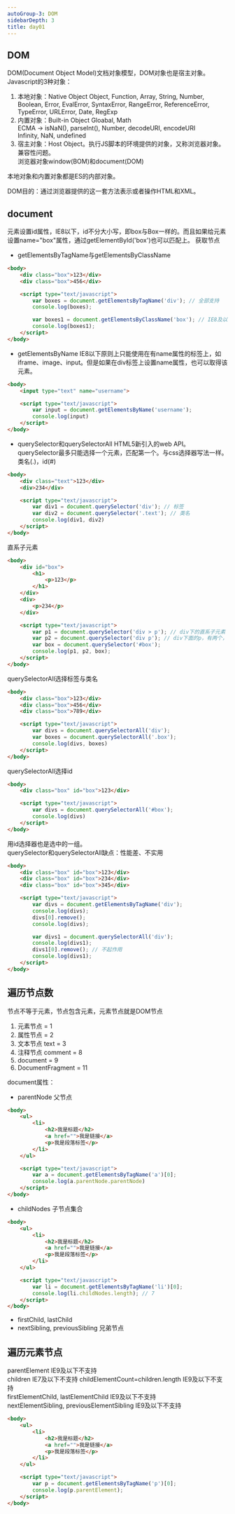 ```yaml
---
autoGroup-3: DOM
sidebarDepth: 3
title: day01
---
```


## DOM
DOM(Document Object Model)文档对象模型，DOM对象也是宿主对象。   
Javascript的3种对象：
1. 本地对象：Native Object
   Object, Function, Array, String, Number, Boolean, Error, EvalError, SyntaxError, RangeError, ReferenceError, TypeError, URLError, Date, RegExp
2. 内置对象：Built-in Object
   Gloabal, Math  
   ECMA -> isNaN(), parseInt(), Number, decodeURI, encodeURI   
   Infinity, NaN, undefined
3. 宿主对象：Host Object。执行JS脚本的环境提供的对象，又称浏览器对象。兼容性问题。  
   浏览器对象window(BOM)和document(DOM)

本地对象和内置对象都是ES的内部对象。

DOM目的：通过浏览器提供的这一套方法表示或者操作HTML和XML。

## document
元素设置id属性，IE8以下，id不分大小写，即box与Box一样的。而且如果给元素设置name="box"属性，通过getElementById('box')也可以匹配上。
获取节点
- getElementsByTagName与getElementsByClassName
```html
<body>
    <div class="box">123</div>
    <div class="box">456</div>

    <script type="text/javascript">
        var boxes = document.getElementsByTagName('div'); // 全部支持
        console.log(boxes);

        var boxes1 = document.getElementsByClassName('box'); // IE8及以下没有该方法
        console.log(boxes1);
    </script>
</body>
```
- getElementsByName
IE8以下原则上只能使用在有name属性的标签上，如iframe、image、input。但是如果在div标签上设置name属性，也可以取得该元素。
```html
<body>
    <input type="text" name="username">

    <script type="text/javascript">
        var input = document.getElementsByName('username');
        console.log(input)
    </script>
</body>
```
- querySelector和querySelectorAll
HTML5新引入的web API。   
querySelector最多只能选择一个元素，匹配第一个。与css选择器写法一样。类名(.)，id(#)
```html
<body>
    <div class="text">123</div>
    <div>234</div>

    <script type="text/javascript">
        var div1 = document.querySelector('div'); // 标签
        var div2 = document.querySelector('.text'); // 类名
        console.log(div1, div2)
    </script>
</body>
```
直系子元素
```html
<body>
    <div id="box">
        <h1>
            <p>123</p>
        </h1>
    </div>
    <div>
        <p>234</p>
    </div>

    <script type="text/javascript">
        var p1 = document.querySelector('div > p'); // div下的直系子元素
        var p2 = document.querySelector('div p'); // div下面的p，有两个，但是只会打印第一个
        var box = document.querySelector('#box');
        console.log(p1, p2, box);
    </script>
</body>
```
querySelectorAll选择标签与类名
```html
<body>
    <div class="box">123</div>
    <div class="box">456</div>
    <div class="box">789</div>

    <script type="text/javascript">
        var divs = document.querySelectorAll('div');
        var boxes = document.querySelectorAll('.box');
        console.log(divs, boxes)
    </script>
</body>
```
querySelectorAll选择id
```html
<body>
    <div class="box" id="box">123</div>

    <script type="text/javascript">
        var divs = document.querySelectorAll('#box');
        console.log(divs)
    </script>
</body>
```
用id选择器也是选中的一组。   
querySelector和querySelectorAll缺点：性能差、不实用
```html
<body>
    <div class="box" id="box">123</div>
    <div class="box" id="box">234</div>
    <div class="box" id="box">345</div>

    <script type="text/javascript">
        var divs = document.getElementsByTagName('div');
        console.log(divs);
        divs[0].remove();
        console.log(divs);

        var divs1 = document.querySelectorAll('div');
        console.log(divs1);
        divs1[0].remove(); // 不起作用
        console.log(divs1);
    </script>
</body>
```

## 遍历节点数
节点不等于元素，节点包含元素，元素节点就是DOM节点    
1. 元素节点  = 1
2. 属性节点  = 2
3. 文本节点 text = 3
4. 注释节点 comment = 8
5. document = 9
6. DocumentFragment = 11
   
document属性：
- parentNode 父节点
```html
<body>
    <ul>
        <li>
            <h2>我是标题</h2>
            <a href="">我是链接</a>
            <p>我是段落标签</p>
        </li>
    </ul>

    <script type="text/javascript">
        var a = document.getElementsByTagName('a')[0];
        console.log(a.parentNode.parentNode)
    </script>
</body>
```
- childNodes 子节点集合
```html
<body>
    <ul>
        <li>
            <h2>我是标题</h2>
            <a href="">我是链接</a>
            <p>我是段落标签</p>
        </li>
    </ul>

    <script type="text/javascript">
        var li = document.getElementsByTagName('li')[0];
        console.log(li.childNodes.length); // 7
    </script>
</body>
```
- firstChild, lastChild
- nextSibling, previousSibling 兄弟节点

## 遍历元素节点   
parentElement IE9及以下不支持   
children  IE7及以下不支持
childElementCount=children.length IE9及以下不支持    
firstElementChild, lastElementChild  IE9及以下不支持  
nextElementSibling, previousElementSibling  IE9及以下不支持
```html
<body>
    <ul>
        <li>
            <h2>我是标题</h2>
            <a href="">我是链接</a>
            <p>我是段落标签</p>
        </li>
    </ul>

    <script type="text/javascript">
        var p = document.getElementsByTagName('p')[0];
        console.log(p.parentElement);
    </script>
</body>
```
